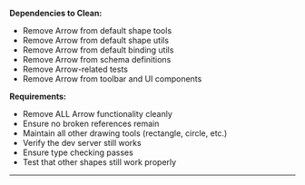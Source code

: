 **Dependencies to Clean:**
- Remove Arrow from default shape tools
- Remove Arrow from default shape utils
- Remove Arrow from default binding utils
- Remove Arrow from schema definitions
- Remove Arrow-related tests
- Remove Arrow from toolbar and UI components

**Requirements:**
- Remove ALL Arrow functionality cleanly
- Ensure no broken references remain
- Maintain all other drawing tools (rectangle, circle, etc.)
- Verify the dev server still works
- Ensure type checking passes
- Test that other shapes still work properly















------------

